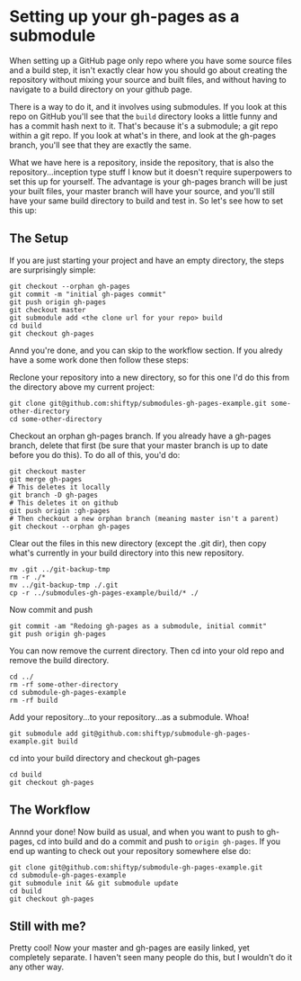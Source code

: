 # Setting up your gh-pages as a submodule

When setting up a GitHub page only repo where you have some source files and a build step, it isn't exactly clear how you should go about creating the repository without mixing your source and built files, and without having to navigate to a build directory on your github page. 

There is a way to do it, and it involves using submodules. If you look at this repo on GitHub you'll see that the `build` directory looks a little funny and has a commit hash next to it. That's because it's a submodule; a git repo within a git repo. If you look at what's in there, and look at the gh-pages branch, you'll see that they are exactly the same.

What we have here is a repository, inside the repository, that is also the repository...inception type stuff I know but it doesn't require superpowers to set this up for yourself. The advantage is your gh-pages branch will be just your built files, your master branch will have your source, and you'll still have your same build directory to build and test in. So let's see how to set this up:

## The Setup

If you are just starting your project and have an empty directory, the steps are surprisingly simple:

```
git checkout --orphan gh-pages
git commit -m "initial gh-pages commit"
git push origin gh-pages
git checkout master
git submodule add <the clone url for your repo> build
cd build
git checkout gh-pages
```
Annd you're done, and you can skip to the workflow section. If you alredy have a some work done then follow these steps:

Reclone your repository into a new directory, so for this one I'd do this from the directory above my current project:
```shell
git clone git@github.com:shiftyp/submodules-gh-pages-example.git some-other-directory
cd some-other-directory
```
Checkout an orphan gh-pages branch. If you already have a gh-pages branch, delete that first (be sure that your master branch is up to date before you do this). To do all of this, you'd do:
```shell
git checkout master
git merge gh-pages
# This deletes it locally
git branch -D gh-pages
# This deletes it on github
git push origin :gh-pages
# Then checkout a new orphan branch (meaning master isn't a parent)
git checkout --orphan gh-pages
```
Clear out the files in this new directory (except the .git dir), then copy what's currently in your build directory into this new repository.
```shell
mv .git ../git-backup-tmp
rm -r ./*
mv ../git-backup-tmp ./.git
cp -r ../submodules-gh-pages-example/build/* ./
```
Now commit and push
```shell
git commit -am "Redoing gh-pages as a submodule, initial commit"
git push origin gh-pages
```
You can now remove the current directory. Then cd into your old repo and remove the build directory.
```shell
cd ../
rm -rf some-other-directory
cd submodule-gh-pages-example
rm -rf build
```
Add your repository...to your repository...as a submodule. Whoa!
```shell
git submodule add git@github.com:shiftyp/submodule-gh-pages-example.git build
```
cd into your build directory and checkout gh-pages
```
cd build
git checkout gh-pages
```

## The Workflow

Annnd your done! Now build as usual, and when you want to push to gh-pages, cd into build and do a commit and push to `origin gh-pages`. If you end up wanting to check out your repository somewhere else do:
```
git clone git@github.com:shiftyp/submodule-gh-pages-example.git
cd submodule-gh-pages-example
git submodule init && git submodule update
cd build
git checkout gh-pages
```

## Still with me?

Pretty cool! Now your master and gh-pages are easily linked, yet completely separate. I haven't seen many people do this, but I wouldn't do it any other way.
